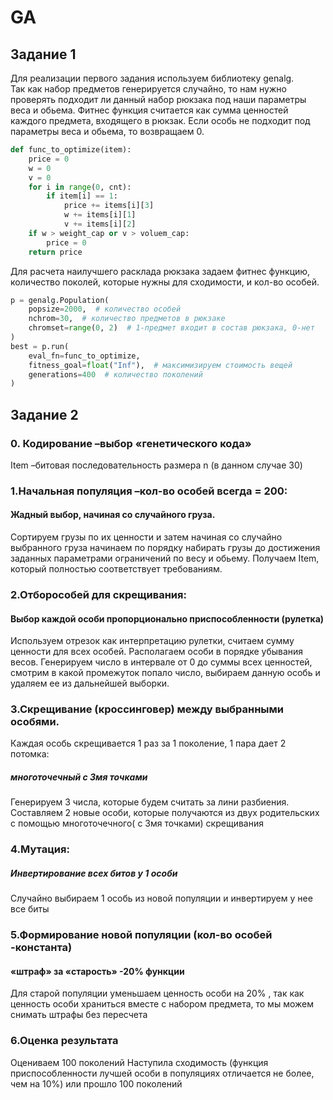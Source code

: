 # GA
## Задание 1
Для реализации первого задания используем библиотеку genalg.  
Так как набор предметов генерируется случайно, то нам нужно проверять подходит ли данный набор рюкзака под наши параметры веса и обьема.
Фитнес функция считается как сумма ценностей каждого предмета, входящего в рюкзак. Eсли особь не подходит под параметры веса и обьема, то возвращаем 0.
```python
def func_to_optimize(item):
    price = 0
    w = 0
    v = 0
    for i in range(0, cnt):
        if item[i] == 1:
            price += items[i][3]
            w += items[i][1]
            v += items[i][2]
    if w > weight_cap or v > voluem_cap:
        price = 0
    return price
```
Для расчета наилучшего расклада рюкзака задаем фитнес функцию, количество поколей, которые нужны для сходимости, и кол-во особей.
```python
p = genalg.Population(
    popsize=2000,  # количество особей
    nchrom=30,  # количество предметов в рюкзаке 
    chromset=range(0, 2)  # 1-предмет входит в состав рюкзака, 0-нет
)
best = p.run(
    eval_fn=func_to_optimize,  
    fitness_goal=float("Inf"),  # максимизируем стоимость вещей
    generations=400  # количество поколений
)
```

## Задание 2
### 0. Кодирование –выбор «генетического кода»
Item –битовая последовательность размера n (в данном случае 30) 
### 1.Начальная популяция –кол-во особей всегда = 200:
#### Жадный выбор, начиная со случайного груза.
Сортируем грузы по их ценности и затем начиная со случайно выбранного груза начинаем по порядку набирать грузы до достижения заданных параметрами ограничений по весу и обьему. Получаем Item, который полностью соответствует требованиям. 

### 2.Отборособей для скрещивания:
#### Выбор каждой особи пропорционально приспособленности (рулетка)
Используем отрезок как интерпретацию рулетки, считаем сумму ценности для всех особей.
Располагаем особи в порядке убывания весов. Генерируем число в интервале от 0 до суммы всех ценностей, смотрим в какой промежуток попало число, выбираем данную особь и удаляем ее из дальнейшей выборки.

### 3.Скрещивание (кроссинговер) между выбранными особями. 
Каждая особь скрещивается 1 раз за 1 поколение, 1 пара дает 2 потомка:
##### многоточечный с 3мя точками
Генерируем 3 числа, которые будем считать за лини разбиения. Составляем 2 новые особи, которые получаются из двух родительских с помощью многоточечного( с 3мя точками) скрещивания

### 4.Мутация:

##### Инвертирование всех битов у 1 особи
Случайно выбираем 1 особь из новой популяции и инвертируем у нее все биты

### 5.Формирование новой популяции (кол-во особей -константа)
#### «штраф» за «старость» -20% функции 
Для старой популяции уменьшаем ценность особи на 20% , так как ценность особи храниться вместе с набором предмета, то мы можем снимать штрафы без пересчета

### 6.Оценка результата
Оцениваем 100 поколений
Наступила сходимость (функция приспособленности лучшей особи в популяциях отличается не более, чем на 10%) или прошло 100 поколений
